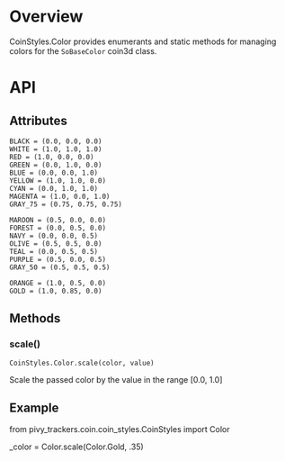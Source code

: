 # Overview

CoinStyles.Color provides enumerants and static methods for managing colors for the `SoBaseColor` coin3d class.

# API

## Attributes

    BLACK = (0.0, 0.0, 0.0)
    WHITE = (1.0, 1.0, 1.0)
    RED = (1.0, 0.0, 0.0)
    GREEN = (0.0, 1.0, 0.0)
    BLUE = (0.0, 0.0, 1.0)
    YELLOW = (1.0, 1.0, 0.0)
    CYAN = (0.0, 1.0, 1.0)
    MAGENTA = (1.0, 0.0, 1.0)
    GRAY_75 = (0.75, 0.75, 0.75)

    MAROON = (0.5, 0.0, 0.0)
    FOREST = (0.0, 0.5, 0.0)
    NAVY = (0.0, 0.0, 0.5)
    OLIVE = (0.5, 0.5, 0.0)
    TEAL = (0.0, 0.5, 0.5)
    PURPLE = (0.5, 0.0, 0.5)
    GRAY_50 = (0.5, 0.5, 0.5)

    ORANGE = (1.0, 0.5, 0.0)
    GOLD = (1.0, 0.85, 0.0)

## Methods

### scale()
    CoinStyles.Color.scale(color, value)
Scale the passed color by the value in the range [0.0, 1.0]

## Example

from pivy_trackers.coin.coin_styles.CoinStyles import Color

_color = Color.scale(Color.Gold, .35)